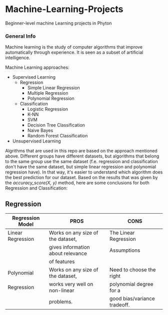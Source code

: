 # Machine-Learning-Projects
Beginner-level machine Learning projects in Phyton

### General Info
Machine learning is the study of computer algorithms that improve automatically through experience. It is seen as a subset of artificial intelligence.

Machine Learning approaches:
* Supervised Learning
  * Regression
    * Simple Linear Regression
    * Multiple Regression
    * Polynomial Regression
  * Classification
    * Logistic Regression
    * K-NN
    * SVM
    * Decision Tree Classification
    * Naive Bayes
    * Random Forest Classification
* Unsupervised Learning

Algrithms that are used in this repo are based on the approach mentioned above. Different groups have different datasets, but algorithms that belong to the same group use the same dataset (f.e. regression and classification don't have the same dataset, but simple linear regression and polynomial regression have). 
In that way, it's easier to understand which algorithm does the best prediction for our dataset.
Based on the results that was given by the *accuracy_score(X, y)* method, here are some conclusions for both Regression and Classification:

## Regression

Regression Model  | PROS                              | CONS
----------------- | --------------------------------- | --------------
Linear Regression | Works on any size of the dataset, | The Linear Regression
                  | gives information about relevance | Assumptions
                  | of features                       |
Polynomial        | Works on any size of the dataset, |Need to choose the right
Regression        | works very well on non-linear     |polynomial degree for a 
                  | problems.                         |good bias/variance tradeoff.

